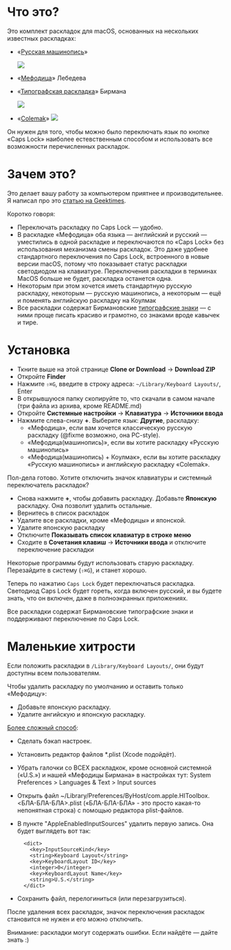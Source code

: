 Что это?
========

Это комплект раскладок для macOS, основанных на нескольких известных раскладках:

* «[Русская машинопись](https://ru.wikipedia.org/wiki/ЙЦУКЕН#.C2.AB.D0.A0.D1.83.D1.81.D1.81.D0.BA.D0.B0.D1.8F_.28.D0.BC.D0.B0.D1.88.D0.B8.D0.BD.D0.BE.D0.BF.D0.B8.D1.81.D1.8C.29.C2.BB)»

  ![](https://upload.wikimedia.org/wikipedia/commons/0/04/Keyboard_layout_ru%28typewriter%29.svg)
* «[Мефодица](http://www.tema.ru/rrr/soft/)» Лебедева
* «[Типографская раскладка](http://ilyabirman.ru/projects/typography-layout/)» Бирмана
 
  ![](https://ilyabirman.ru/projects/typography-layout/i/layout-mac@2x.png)
* «[Colemak](https://ru.wikipedia.org/wiki/Colemak)»
  ![](https://upload.wikimedia.org/wikipedia/commons/thumb/8/84/KB_US-Colemak.svg/800px-KB_US-Colemak.svg.png)
 

Он нужен для того, чтобы можно было переключать язык по кнопке «Caps Lock» наиболее естевственным способом и использовать все возможности перечисленных раскладок.

Зачем это?
==========

Это делает вашу работу за компьютером приятнее и производительнее. Я написал про это [статью на Geektimes]( https://geektimes.ru/post/175075/).

Коротко говоря: 
* Переключать раскладку по Caps Lock — удобно. 
* В раскладке «Мефодица» оба языка — английский и русский — уместились в одной раскладке и переключаются по «Caps Lock» без использования механизма смены раскладок. Это даже удобнее стандартного переключения по Caps Lock, встроенного в новые версии macOS, потому что показывает статус раскладки светодиодом на клавиатуре. Переключения раскладки в терминах MacOS больше не будет, раскладка останется одна.
* Некоторым при этом хочется иметь стандартную русскую раскладку, некоторым — русскую машинопись, а некоторым — ещё и поменять английскую раскладку на Коулмак
* Все раскладки содержат Бирмановские [типографские знаки](http://ilyabirman.ru/projects/typography-layout/) — с ними проще писать красиво и грамотно, со знаками вроде кавычек и тире.

Установка
=========

- Ткните выше на этой странице **Clone or Download** → **Download ZIP**
- Откройте **Finder**
- Нажмите `⇧⌘G`, введите в строку адреса: `~/Library/Keyboard Layouts/`, Enter
- В открывшуюся папку скопируйте то, что скачали в самом начале (три файла из архива, кроме README.md)
- Откройте **Системные настройки** → **Клавиатура** → **Источники ввода**
- Нажмите слева-снизу **+**. Выберите язык: **Другие**, раскладку: 
  - «Мефодица», если вам хочется классическую русскую раскладку (@fixme возможно, она PC-style).
  - «Мефодица(машинопись)», если вы хотите раскладку «Русскую машинопись»
  - «Мефодица(машинопись) + Коулмак», если вы хотите раскладку «Русскую машинопись» и английскую раскладку «Colemak».

Пол-дела готово. Хотите отключить значок клавиатуры и системный переключатель раскладок?

- Снова нажмите **+**, чтобы добавить раскладку. Добавьте **Японскую** раскладку. Она позволит удалить остальные.
- Вернитесь в список раскладок
- Удалите все раскладки, кроме «Мефодицы» и японской. 
- Удалите японскую раскладку
- Отключите **Показывать список клавиатур в строке меню**
- Сходите в **Сочетания клавиш** → **Источники ввода** и отключите переключение раскладки

Некоторые программы будут использовать старую раскладку. Перезайдите в систему (`⇧⌘G`), и станет хорошо.

Теперь по нажатию `Caps Lock` будет переключаться раскладка. Светодиод Caps Lock будет гореть, когда включен русский, и вы будете знать, что он включен, даже в полноэкранных приложениях.

Все раскладки содержат Бирмановские типографские знаки и поддерживают переключение по Caps Lock.

Маленькие хитрости
==================

Если положить раскладки в `/Library/Keyboard Layouts/`, они будут доступны всем пользователям.


Чтобы удалить раскладку по умолчанию и оставить только «Мефодицу»:
* Добавьте японскую раскладку.
* Удалите ангийскую и японскую раскладку.

[Более сложный способ](https://discussions.apple.com/thread/2705973?start=0&tstart=0):
- Сделать бэкап настроек.
- Установить редактор файлов *.plist (Xcode подойдёт).
- Убрать галочки со ВСЕХ раскладкок, кроме основной системной («U.S.») и нашей «Мефодицы Бирмана» в настройках тут: System Preferences > Languages & Text > Input sources
- Открыть файл ~/Library/Preferences/ByHost/com.apple.HIToolbox.<БЛА-БЛА-БЛА>.plist («БЛА-БЛА-БЛА» - это просто какая-то непонятная строка) с помощью редактора plist-файлов.
- В пункте "AppleEnabledInputSources" удалить первую запись. Она будет выглядеть вот так:

        <dict>
          <key>InputSourceKind</key>
          <string>Keyboard Layout</string>
          <key>KeyboardLayout ID</key>
          <integer>0</integer>
          <key>KeyboardLayout Name</key>
          <string>U.S.</string>
        </dict>
- Сохранить файл, перелогиниться (или перезагрузиться).

После удаления всех раскладок, значок переключения раскладок становится не нужен и его можно отключить.

Внимание: раскладки могут содержать ошибки. Если найдёте — дайте знать :)
